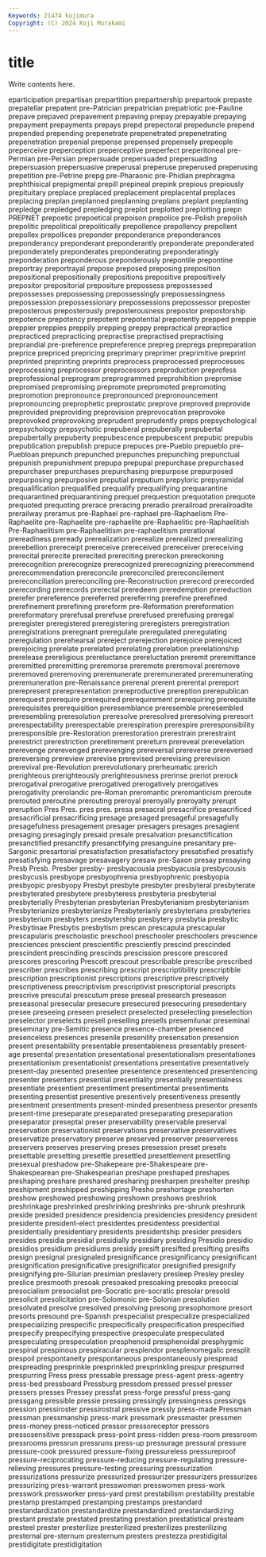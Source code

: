 ```yaml
---
Keywords: 21474 kojimura
Copyright: (C) 2024 Koji Murakami
---
```


# title

Write contents here.



eparticipation prepartisan
prepartition prepartnership prepartook prepaste prepatellar prepatent pre-Patrician prepatrician prepatriotic pre-Pauline
prepave prepaved prepavement prepaving prepay prepayable prepaying prepayment prepayments prepays
prepd prepectoral prepeduncle prepend prepended prepending prepenetrate prepenetrated prepenetrating prepenetration
prepenial prepense prepensed prepensely prepeople preperceive preperception preperceptive preperfect preperitoneal
pre-Permian pre-Persian prepersuade prepersuaded prepersuading prepersuasion prepersuasive preperusal preperuse preperused
preperusing prepetition pre-Petrine prepg pre-Pharaonic pre-Phidian prephragma prephthisical prepigmental prepill
prepineal prepink prepious prepiously prepituitary preplace preplaced preplacement preplacental preplaces
preplacing preplan preplanned preplanning preplans preplant preplanting prepledge prepledged prepledging
preplot preplotted preplotting prepn PREPNET prepoetic prepoetical prepoison prepolice pre-Polish
prepolish prepolitic prepolitical prepolitically prepollence prepollency prepollent prepollex prepollices preponder
preponderance preponderances preponderancy preponderant preponderantly preponderate preponderated preponderately preponderates preponderating
preponderatingly preponderation preponderous preponderously prepontile prepontine preportray preportrayal prepose preposed
preposing preposition prepositional prepositionally prepositions prepositive prepositively prepositor prepositorial prepositure
prepossess prepossessed prepossesses prepossessing prepossessingly prepossessingness prepossession prepossessionary prepossessions prepossessor
preposter preposterous preposterously preposterousness prepostor prepostorship prepotence prepotency prepotent prepotential
prepotently prepped preppie preppier preppies preppily prepping preppy prepractical prepractice
prepracticed prepracticing prepractise prepractised prepractising preprandial pre-preference prepreference prepreg prepregs
prepreparation preprice prepriced prepricing preprimary preprimer preprimitive preprint preprinted preprinting
preprints preprocess preprocessed preprocesses preprocessing preprocessor preprocessors preproduction preprofess preprofessional
preprogram preprogrammed preprohibition prepromise prepromised prepromising prepromote prepromoted prepromoting prepromotion
prepronounce prepronounced prepronouncement prepronouncing preprophetic preprostatic preprove preproved preprovide preprovided
preproviding preprovision preprovocation preprovoke preprovoked preprovoking preprudent preprudently preps prepsychological
prepsychology prepsychotic prepuberal prepuberally prepubertal prepubertally prepuberty prepubescence prepubescent prepubic
prepubis prepublication prepublish prepuce prepuces pre-Pueblo prepueblo pre-Puebloan prepunch prepunched
prepunches prepunching prepunctual prepunish prepunishment prepupa prepupal prepurchase prepurchased prepurchaser
prepurchases prepurchasing prepurpose prepurposed prepurposing prepurposive preputial preputium prepyloric prepyramidal
prequalification prequalified prequalify prequalifying prequarantine prequarantined prequarantining prequel prequestion prequotation
prequote prequoted prequoting prerace preracing preradio prerailroad prerailroadite prerailway preramus
pre-Raphael pre-raphael pre-Raphaelism Pre-Raphaelite pre-Raphaelite pre-raphaelite pre-Raphaelitic pre-Raphaelitish Pre-Raphaelitism pre-Raphaelitism
pre-raphaelitism prerational prereadiness preready prerealization prerealize prerealized prerealizing prerebellion prereceipt
prereceive prereceived prereceiver prereceiving prerecital prerecite prerecited prereciting prereckon prereckoning
prerecognition prerecognize prerecognized prerecognizing prerecommend prerecommendation prereconcile prereconciled prereconcilement prereconciliation
prereconciling pre-Reconstruction prerecord prerecorded prerecording prerecords prerectal preredeem preredemption prereduction
prerefer prereference prereferred prereferring prerefine prerefined prerefinement prerefining prereform pre-Reformation
prereformation prereformatory prerefusal prerefuse prerefused prerefusing preregal preregister preregistered preregistering
preregisters preregistration preregistrations preregnant preregulate preregulated preregulating preregulation prerehearsal prereject
prerejection prerejoice prerejoiced prerejoicing prerelate prerelated prerelating prerelation prerelationship prerelease
prereligious prereluctance prereluctation preremit preremittance preremitted preremitting preremorse preremote preremoval
preremove preremoved preremoving preremunerate preremunerated preremunerating preremuneration pre-Renaissance prerenal prerent
prerental prereport prerepresent prerepresentation prereproductive prereption prerepublican prerequest prerequire prerequired
prerequirement prerequiring prerequisite prerequisites prerequisition preresemblance preresemble preresembled preresembling preresolution
preresolve preresolved preresolving preresort prerespectability prerespectable prerespiration prerespire preresponsibility preresponsible
pre-Restoration prerestoration prerestrain prerestraint prerestrict prerestriction preretirement prereturn prereveal prerevelation
prerevenge prerevenged prerevenging prereversal prereverse prereversed prereversing prereview prerevise prerevised
prerevising prerevision prerevival pre-Revolution prerevolutionary prerheumatic prerich prerighteous prerighteously prerighteousness
prerinse preriot prerock prerogatival prerogative prerogatived prerogatively prerogatives prerogativity prerolandic
pre-Roman preromantic preromanticism preroute prerouted preroutine prerouting preroyal preroyally preroyalty
prerupt preruption Pres Pres. pres pres. presa presacral presacrifice presacrificed
presacrificial presacrificing presage presaged presageful presagefully presagefulness presagement presager presagers
presages presagient presaging presagingly presaid presale presalvation presanctification presanctified presanctify
presanctifying presanguine presanitary pre-Sargonic presartorial presatisfaction presatisfactory presatisfied presatisfy presatisfying
presavage presavagery presaw pre-Saxon presay presaying Presb Presb. Presber presby-
presbyacousia presbyacusia presbycousis presbycusis presbyope presbyophrenia presbyophrenic presbyopia presbyopic presbyopy
Presbyt presbyte presbyter presbyteral presbyterate presbyterated presbytere presbyteress presbyteria presbyterial
presbyterially Presbyterian presbyterian Presbyterianism presbyterianism Presbyterianize presbyterianize Presbyterianly presbyterians presbyteries
presbyterium presbyters presbytership presbytery presbytia presbytic Presbytinae Presbytis presbytism prescan
prescapula prescapular prescapularis prescholastic preschool preschooler preschoolers prescience presciences prescient
prescientific presciently prescind prescinded prescindent prescinding prescinds prescission prescore prescored
prescores prescoring Prescott prescout prescribable prescribe prescribed prescriber prescribes prescribing
prescript prescriptibility prescriptible prescription prescriptionist prescriptions prescriptive prescriptively prescriptiveness prescriptivism
prescriptivist prescriptorial prescripts prescrive prescutal prescutum prese preseal presearch preseason
preseasonal presecular presecure presecured presecuring presedentary presee preseeing preseen preselect
preselected preselecting preselection preselector preselects presell preselling presells presemilunar preseminal
preseminary pre-Semitic presence presence-chamber presenced presenceless presences presenile presenility presensation
presension present presentability presentable presentableness presentably present-age presental presentation presentational
presentationalism presentationes presentationism presentationist presentations presentative presentatively present-day presented presentee
presentence presentenced presentencing presenter presenters presential presentiality presentially presentialness presentiate
presentient presentiment presentimental presentiments presenting presentist presentive presentively presentiveness presently
presentment presentments present-minded presentness presentor presents present-time preseparate preseparated preseparating
preseparation preseparator preseptal preser preservability preservable preserval preservation preservationist preservations
preservative preservatives preservatize preservatory preserve preserved preserver preserveress preservers preserves
preserving preses presession preset presets presettable presetting presettle presettled presettlement
presettling presexual preshadow pre-Shakepeare pre-Shakespeare pre-Shakespearean pre-Shakespearian preshape preshaped preshapes
preshaping preshare preshared presharing presharpen preshelter preship preshipment preshipped preshipping
Presho preshortage preshorten preshow preshowed preshowing preshown preshows preshrink preshrinkage
preshrinked preshrinking preshrinks pre-shrunk preshrunk preside presided presidence presidencia presidencies
presidency president presidente president-elect presidentes presidentess presidential presidentially presidentiary presidents
presidentship presider presiders presides presidia presidial presidially presidiary presiding Presidio
presidio presidios presidium presidiums presidy presift presifted presifting presifts presign
presignal presignaled presignificance presignificancy presignificant presignification presignificative presignificator presignified presignify
presignifying pre-Silurian presimian preslavery presleep Presley presley preslice presmooth presoak
presoaked presoaking presoaks presocial presocialism presocialist pre-Socratic pre-socratic presolar presold
presolicit presolicitation pre-Solomonic pre-Solonian presolution presolvated presolve presolved presolving presong
presophomore presort presorts presound pre-Spanish prespecialist prespecialize prespecialized prespecializing prespecific
prespecifically prespecification prespecified prespecify prespecifying prespective prespeculate prespeculated prespeculating prespeculation
presphenoid presphenoidal presphygmic prespinal prespinous prespiracular presplendor presplenomegalic presplit prespoil
prespontaneity prespontaneous prespontaneously prespread prespreading presprinkle presprinkled presprinkling prespur prespurred
prespurring Press press pressable pressage press-agent press-agentry press-bed pressboard Pressburg
pressdom pressed pressel presser pressers presses Pressey pressfat press-forge pressful
press-gang pressgang pressible pressie pressing pressingly pressingness pressings pression pressiroster
pressirostral pressive pressly press-made Pressman pressman pressmanship press-mark pressmark pressmaster
pressmen press-money press-noticed pressor pressoreceptor pressors pressosensitive presspack press-point press-ridden
press-room pressroom pressrooms pressrun pressruns press-up pressurage pressural pressure pressure-cook
pressured pressure-fixing pressureless pressureproof pressure-reciprocating pressure-reducing pressure-regulating pressure-relieving pressures pressure-testing
pressuring pressurization pressurizations pressurize pressurized pressurizer pressurizers pressurizes pressurizing press-warrant
presswoman presswomen press-work presswork pressworker press-yard prest prestabilism prestability prestable
prestamp prestamped prestamping prestamps prestandard prestandardization prestandardize prestandardized prestandardizing prestant
prestate prestated prestating prestation prestatistical presteam presteel prester presterilize presterilized
presterilizes presterilizing presternal pre-sternum presternum presters prestezza prestidigital prestidigitate prestidigitation
